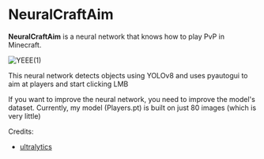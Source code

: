 # NeuralCraftAim

**NeuralCraftAim** is a neural network that knows how to play PvP in Minecraft.


![YEEE(1)](https://user-images.githubusercontent.com/112849918/231447464-296e6b45-82d8-429e-8d84-913d5d7e0713.gif)


This neural network detects objects using YOLOv8 and uses pyautogui to aim at players and start clicking LMB

If you want to improve the neural network, you need to improve the model's dataset. Currently, my model (Players.pt) is built on just 80 images (which is very little)


Credits:
 *   [ultralytics](https://github.com/ultralytics/ultralytics)
